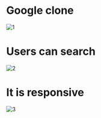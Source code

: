 # Google clone

![1](https://user-images.githubusercontent.com/79249131/125761149-8cbfbfc2-7c29-46f4-bdcc-7d52b4fecf0d.png)

# Users can search

![2](https://user-images.githubusercontent.com/79249131/125761170-483f9f6b-8b86-4339-8209-962ec6b2ccfe.png)

# It is responsive

![3](https://user-images.githubusercontent.com/79249131/125761181-b6dbcbe1-ab27-407b-86ae-25218c1a6a93.png)

